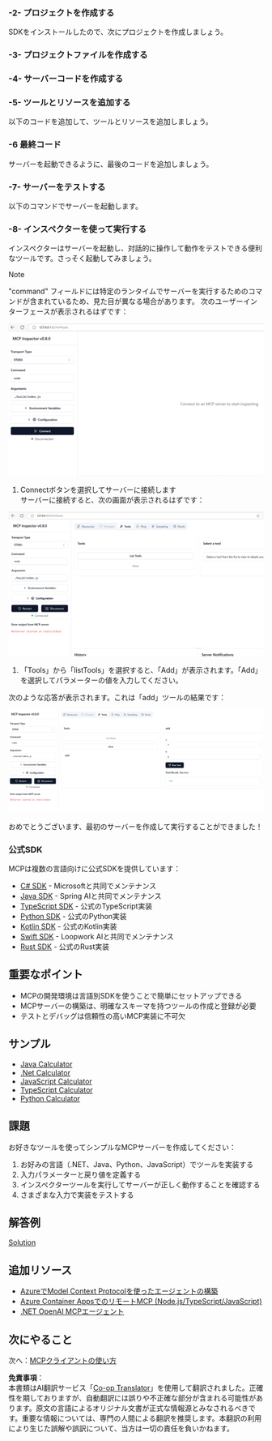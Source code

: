 <!--
CO_OP_TRANSLATOR_METADATA:
{
  "original_hash": "4d5b044c0924d393af3066e03d7d89c5",
  "translation_date": "2025-07-16T09:38:49+00:00",
  "source_file": "03-GettingStarted/01-first-server/README.md",
  "language_code": "ja"
}
-->
### -2- プロジェクトを作成する

SDKをインストールしたので、次にプロジェクトを作成しましょう。

### -3- プロジェクトファイルを作成する

### -4- サーバーコードを作成する

### -5- ツールとリソースを追加する

以下のコードを追加して、ツールとリソースを追加しましょう。

### -6 最終コード

サーバーを起動できるように、最後のコードを追加しましょう。

### -7- サーバーをテストする

以下のコマンドでサーバーを起動します。

### -8- インスペクターを使って実行する

インスペクターはサーバーを起動し、対話的に操作して動作をテストできる便利なツールです。さっそく起動してみましょう。
> [!NOTE]  
> "command" フィールドには特定のランタイムでサーバーを実行するためのコマンドが含まれているため、見た目が異なる場合があります。
次のユーザーインターフェースが表示されるはずです：

![Connect](/03-GettingStarted/01-first-server/assets/connect.png)

1. Connectボタンを選択してサーバーに接続します  
  サーバーに接続すると、次の画面が表示されるはずです：

  ![Connected](/03-GettingStarted/01-first-server/assets/connected.png)

1. 「Tools」から「listTools」を選択すると、「Add」が表示されます。「Add」を選択してパラメーターの値を入力してください。

  次のような応答が表示されます。これは「add」ツールの結果です：

  ![Result of running add](/03-GettingStarted/01-first-server/assets/ran-tool.png)

おめでとうございます、最初のサーバーを作成して実行することができました！

### 公式SDK

MCPは複数の言語向けに公式SDKを提供しています：

- [C# SDK](https://github.com/modelcontextprotocol/csharp-sdk) - Microsoftと共同でメンテナンス
- [Java SDK](https://github.com/modelcontextprotocol/java-sdk) - Spring AIと共同でメンテナンス
- [TypeScript SDK](https://github.com/modelcontextprotocol/typescript-sdk) - 公式のTypeScript実装
- [Python SDK](https://github.com/modelcontextprotocol/python-sdk) - 公式のPython実装
- [Kotlin SDK](https://github.com/modelcontextprotocol/kotlin-sdk) - 公式のKotlin実装
- [Swift SDK](https://github.com/modelcontextprotocol/swift-sdk) - Loopwork AIと共同でメンテナンス
- [Rust SDK](https://github.com/modelcontextprotocol/rust-sdk) - 公式のRust実装

## 重要なポイント

- MCPの開発環境は言語別SDKを使うことで簡単にセットアップできる
- MCPサーバーの構築は、明確なスキーマを持つツールの作成と登録が必要
- テストとデバッグは信頼性の高いMCP実装に不可欠

## サンプル

- [Java Calculator](../samples/java/calculator/README.md)
- [.Net Calculator](../../../../03-GettingStarted/samples/csharp)
- [JavaScript Calculator](../samples/javascript/README.md)
- [TypeScript Calculator](../samples/typescript/README.md)
- [Python Calculator](../../../../03-GettingStarted/samples/python)

## 課題

お好きなツールを使ってシンプルなMCPサーバーを作成してください：

1. お好みの言語（.NET、Java、Python、JavaScript）でツールを実装する
2. 入力パラメーターと戻り値を定義する
3. インスペクターツールを実行してサーバーが正しく動作することを確認する
4. さまざまな入力で実装をテストする

## 解答例

[Solution](./solution/README.md)

## 追加リソース

- [AzureでModel Context Protocolを使ったエージェントの構築](https://learn.microsoft.com/azure/developer/ai/intro-agents-mcp)
- [Azure Container AppsでのリモートMCP (Node.js/TypeScript/JavaScript)](https://learn.microsoft.com/samples/azure-samples/mcp-container-ts/mcp-container-ts/)
- [.NET OpenAI MCPエージェント](https://learn.microsoft.com/samples/azure-samples/openai-mcp-agent-dotnet/openai-mcp-agent-dotnet/)

## 次にやること

次へ：[MCPクライアントの使い方](../02-client/README.md)

**免責事項**：  
本書類はAI翻訳サービス「[Co-op Translator](https://github.com/Azure/co-op-translator)」を使用して翻訳されました。正確性を期しておりますが、自動翻訳には誤りや不正確な部分が含まれる可能性があります。原文の言語によるオリジナル文書が正式な情報源とみなされるべきです。重要な情報については、専門の人間による翻訳を推奨します。本翻訳の利用により生じた誤解や誤訳について、当方は一切の責任を負いかねます。